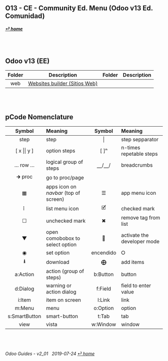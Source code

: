 ## O13 - CE - Community Ed. Menu (Odoo v13 Ed. Comunidad)
#### [_&#x23CE; home_](/README.md)  

<br><br>
## Odoo v13 (EE)
| Folder | Description | Folder | Description |
| :---: | --- | :---: | --- |
web | [Websites builder \(Sitios Web\)](/o13/ce/web/o13-ce-web-websites_builder_guides.md) | | |

<br><br>
## pCode Nomenclature

| Symbol | Meaning | Symbol | Meaning | 
| :---: | :--- | :---: | :--- |
| step | step | \| | step sepparator |
| \[ x \|\| y \] | option steps | \[ \]&#x207F; | n-times repetable steps |
| &#x2026; row &#x2026; | logical group of steps | &#x23BD;/&#x23BD;/ | breadcrumbs |
| &#x1F872; proc | go to proc/page | | |
| &#x25A6; | apps icon on _navbar_ (top of screen) | &#x2630; | app menu icon |
| &#x2807; | list menu icon | &#x1F5F9; | checked mark |
| &#x2610; | unchecked mark | &#x2716; | remove tag from list |
| &#x25BC; | open comobobox to select option | &#x1F41E; | activate the developer mode |
| &#x25C9; | set option | encendido | &#x2B58; | clear option |
| **&#x2B73;** | download | **&#x2A01;** | add items |
| a:Action | action (group of steps) | b:Button | button |
| d:Dialog | warning or action dialog | f:Field | field to enter value |
| i:Item | item on screen | l:Link | link |
| m:Menu | menu | o:Option | option | 
| s:SmartButton | smart-button | t:Tab | tab | v:View |
| view | vista | w:Window | window |

<br><br>
###### Odoo Guides - v2_01 &nbsp; 2019-07-24  [_&#x23CE; home_](/README.md)  
